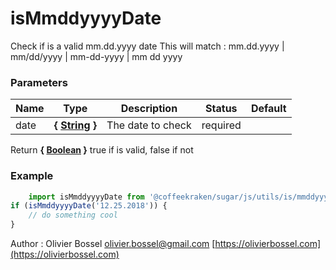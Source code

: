 # isMmddyyyyDate

Check if is a valid mm.dd.yyyy date
This will match : mm.dd.yyyy | mm/dd/yyyy | mm-dd-yyyy | mm dd yyyy


### Parameters
Name  |  Type  |  Description  |  Status  |  Default
------------  |  ------------  |  ------------  |  ------------  |  ------------
date  |  **{ [String](https://developer.mozilla.org/fr/docs/Web/JavaScript/Reference/Objets_globaux/String) }**  |  The date to check  |  required  |

Return **{ [Boolean](https://developer.mozilla.org/fr/docs/Web/JavaScript/Reference/Objets_globaux/Boolean) }** true if is valid, false if not

### Example
```js
	import isMmddyyyyDate from '@coffeekraken/sugar/js/utils/is/mmddyyyyDate'
if (isMmddyyyyDate('12.25.2018')) {
    // do something cool
}
```
Author : Olivier Bossel [olivier.bossel@gmail.com](mailto:olivier.bossel@gmail.com) [https://olivierbossel.com](https://olivierbossel.com)